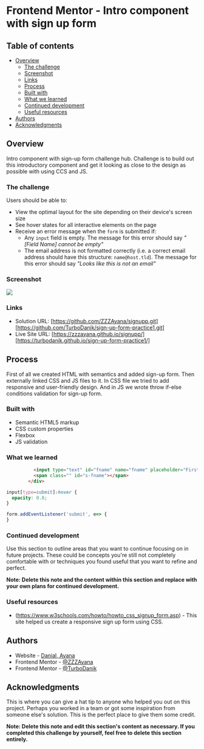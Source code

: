 # Frontend Mentor - Intro component with sign up form 

## Table of contents

- [Overview](#overview)
  - [The challenge](#the-challenge)
  - [Screenshot](#screenshot)
  - [Links](#links)
  - [Process](#process)
  - [Built with](#built-with)
  - [What we learned](#what-we-learned)
  - [Continued development](#continued-development)
  - [Useful resources](#useful-resources)
- [Authors](#authors)
- [Acknowledgments](#acknowledgments)


## Overview
Intro component with sign-up form challenge hub. 
Сhallenge is to build out this introductory component and get it looking as close to the design as possible with using CCS and JS.

### The challenge

Users should be able to:

- View the optimal layout for the site depending on their device's screen size
- See hover states for all interactive elements on the page
- Receive an error message when the `form` is submitted if:
  - Any `input` field is empty. The message for this error should say *"[Field Name] cannot be empty"*
  - The email address is not formatted correctly (i.e. a correct email address should have this structure: `name@host.tld`). The message for this error should say *"Looks like this is not an email"*

### Screenshot

![](Screenshot-of-page.png)



### Links

- Solution URL: [https://github.com/ZZZAyana/signupp.git] [https://github.com/TurboDanik/sign-up-form-practice1.git]
- Live Site URL: [https://zzzayana.github.io/signupp/] [https://turbodanik.github.io/sign-up-form-practice1/]

## Process

First of all we created HTML with semantics and added sign-up form. Then externally linked CSS and JS files to it. In CSS file we tried to add responsive and user-friendly design. And in JS we wrote throw if-else conditions validation for sign-up form.

### Built with

- Semantic HTML5 markup
- CSS custom properties
- Flexbox
- JS validation


### What we learned


```html
          <input type="text" id="fname" name="fname" placeholder="First Name" class="">
          <span class="" id="s-fname"></span>
        </div>
```
```css
input[type=submit]:hover {
  opacity: 0.8;
}
```
```js
form.addEventListener('submit', e=> {
}
```

### Continued development

Use this section to outline areas that you want to continue focusing on in future projects. These could be concepts you're still not completely comfortable with or techniques you found useful that you want to refine and perfect.

**Note: Delete this note and the content within this section and replace with your own plans for continued development.**

### Useful resources

- (https://www.w3schools.com/howto/howto_css_signup_form.asp) - This site helped us create a responsive sign up form using CSS.


## Authors

- Website - [Danial, Ayana](https://www.your-site.com)
- Frontend Mentor - [@ZZZAyana](https://www.frontendmentor.io/profile/ZZZAyana)
- Frontend Mentor - [@TurboDanik](https://www.frontendmentor.io/profile/TurboDanik)


## Acknowledgments

This is where you can give a hat tip to anyone who helped you out on this project. Perhaps you worked in a team or got some inspiration from someone else's solution. This is the perfect place to give them some credit.

**Note: Delete this note and edit this section's content as necessary. If you completed this challenge by yourself, feel free to delete this section entirely.**
